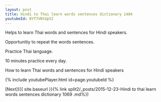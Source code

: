 ```yaml
---
layout: post
title: Hindi to Thai learn words sentences dictionary 1484 
youtubeId: BYf7VNtUp5I
---
```

 
 
Helps to learn Thai words and sentences for Hindi speakers.

Opportunitiy to repeat the words sentences. 

Practice Thai language. 
 
10 minutes practice every day. 
 
How to learn Thai words and sentences for Hindi speakers 
 
{% include youtubePlayer.html id=page.youtubeId %}
 
 
[Next]({{ site.baseurl }}{% link  split2/_posts/2015-12-23-Hindi to thai learn words sentences dictionary 1069 .md%})
 
